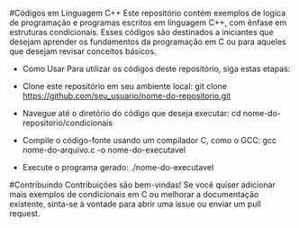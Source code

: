 #Códigos em Linguagem C++
Este repositório contém exemplos de logica de programação e programas escritos em linguagem C++, com ênfase em estruturas condicionais. Esses códigos são destinados a iniciantes que desejam aprender os fundamentos da programação em C ou para aqueles que desejam revisar conceitos básicos.

- Como Usar
Para utilizar os códigos deste repositório, siga estas etapas:

- Clone este repositório em seu ambiente local:
git clone https://github.com/seu_usuario/nome-do-repositorio.git

- Navegue até o diretório do código que deseja executar:
cd nome-do-repositorio/condicionais

- Compile o código-fonte usando um compilador C, como o GCC:
gcc nome-do-arquivo.c -o nome-do-executavel

- Execute o programa gerado:
./nome-do-executavel

#Contribuindo
Contribuições são bem-vindas! Se você quiser adicionar mais exemplos de condicionais em C ou melhorar a documentação existente, sinta-se à vontade para abrir uma issue ou enviar um pull request.
